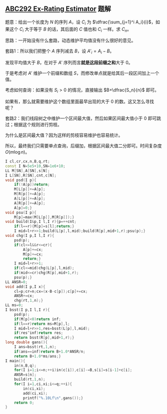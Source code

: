 ## [ABC292 Ex-Rating Estimator](https://atcoder.jp/contests/abc292/tasks/abc292_h) 题解

题意：给出一个长度为 $N$ 的序列 $A$，设 $C_i$ 为 $\dfrac{\sum_{j=1}^i A_i}{i}$，如果这个 $C_i$ 大于等于 $B$ 的话，其后面的 $C$ 值也和 $C_i$ 一样。求 $C_n$。

思路：一开始没有什么套路，动态维护平均值没有什么很好的意见。

套路1：所以我们把整个 $A$ 序列减去 $B$，设 $A'_i=A_i-B$。

发现平均值大于 $B$，在对于 $A'$ 序列而言**就是这段前缀之和**大于 $0$。

于是考虑对 $A'$ 维护一个前缀和数组 $S$，而修改单点就是给其后一段区间加上一个值。

考虑如何查询：如果没有 $S_i>0$ 的情况，直接输出 $B+\dfrac{S_n}{n}$ 即可。

如果有，那么就需要维护这个数组里面最早出现的大于 $0$ 的数。这又怎么寻找呢？

套路2：我们线段树之中维护一个区间最大值，然后如果区间最大值小于 $0$ 即可跳过；根据这个规则进行剪枝。

为什么是区间最大值？因为这样的剪枝容易维护也容易统计。

所以，最终我们只需要单点查询，后缀加，根据区间最大值二分即可。时间复杂度 $O(m\log n)$。

```cpp
I cl,cr,cx,n,B,q,rt;
const I N=5e5+10,SN=1e6+10;
LL M[SN],A[SN],s[N];
I L[SN],R[SN],cnt,c[N];
void psd(I p){
	if(!A[p])return;
	M[L[p]]+=A[p];
	M[R[p]]+=A[p];
	A[L[p]]+=A[p];
	A[R[p]]+=A[p];
	A[p]=0;}
void psu(I p){
	M[p]=max(M[L[p]],M[R[p]]);}
void build(I&p,I l,I r){p=++cnt;
	if(l==r){M[p]=s[l];return;}
	I mid=l+r>>1;build(L[p],l,mid);build(R[p],mid+1,r);psu(p);}
void chg(I p,I l,I r){
	psd(p);
	if(cl<=l&&r<=cr){
		A[p]+=cx;
		M[p]+=cx;
		return;}
	I mid=l+r>>1;
	if(cl<=mid)chg(L[p],l,mid);
	if(mid<=cr)chg(R[p],mid+1,r);
	psu(p);}
LL ANSR=0;
void add(I p,I x){
	cl=p;cr=n;cx=(x-B-c[p]);c[p]+=cx;
	ANSR+=cx;
	chg(rt,1,n);}
LL ms=0;
I bsst(I p,I l,I r){
	psd(p);
	if(M[p]<0)return inf;
	if(l==r)return ms=M[p],l;
	I mid=l+r>>1,res=bsst(L[p],l,mid);
	if(res^inf)return res;
	return bsst(R[p],mid+1,r);}
long double gans(){
	I ans=bsst(rt,1,n);
	if(ans==inf)return B+1.0*ANSR/n;
	return B+1.0*ms/ans;}
I main(){
	in(n,B,q);
	for(I i=1;i<=n;++i)in(c[i]),c[i]-=B,s[i]=s[i-1]+c[i];
	ANSR=s[n];
	build(rt,1,n);
	for(I i=1,ci,xi;i<=q;++i){
		in(ci,xi);
		add(ci,xi);
		printf("%.10Lf\n",gans());}
	return 0;
}
```

